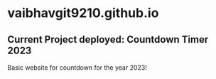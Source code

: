 # vaibhavgit9210.github.io

## Current Project deployed: Countdown Timer 2023

Basic website for countdown for the year 2023!
